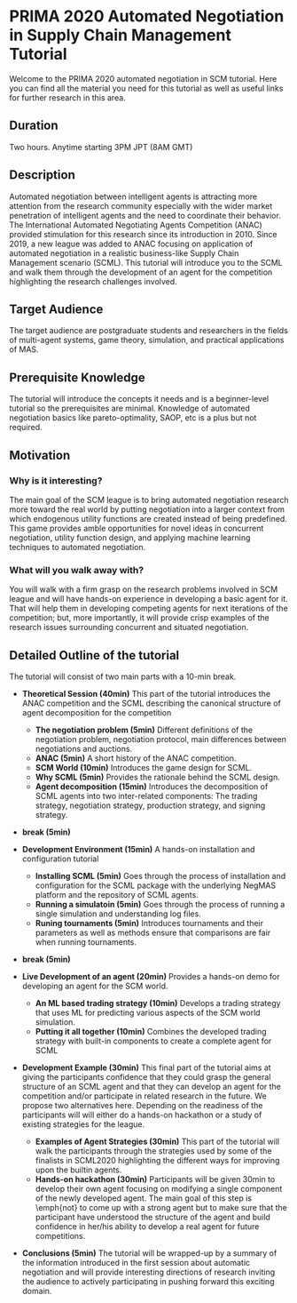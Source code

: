 # PRIMA 2020 Automated Negotiation in Supply Chain Management Tutorial

Welcome to the PRIMA 2020 automated negotiation in SCM tutorial. Here you can find all the 
material you need for this tutorial as well as useful links for further research in this area.

## Duration
Two hours. Anytime starting 3PM JPT (8AM GMT)

## Description
Automated negotiation between intelligent agents is
attracting more attention from the research community especially with the wider
market penetration of intelligent agents and the need to coordinate their
behavior. The International Automated Negotiating Agents Competition (ANAC)
provided stimulation for this research since its introduction in 2010.
Since 2019, a new league was added to ANAC focusing on application of
automated negotiation in a realistic business-like Supply Chain Management
scenario (SCML). This tutorial will introduce you to the SCML and
walk them through the development of an agent for the competition
highlighting the research challenges involved.

## Target Audience
The target audience are postgraduate students and
researchers in the fields of multi-agent systems, game theory, simulation, and
practical applications of MAS.

## Prerequisite Knowledge
The tutorial will introduce the concepts it
needs and is a beginner-level tutorial so the prerequisites are minimal.
Knowledge of automated negotiation basics like pareto-optimality, SAOP, etc
is a plus but not required.

## Motivation

### Why is it interesting?

The main goal of the SCM league
is to bring automated negotiation research more toward the real world by putting
negotiation into a larger context from which endogenous utility functions are
created instead of being predefined. This game provides amble opportunities for
novel ideas in concurrent negotiation, utility function design, and applying
machine learning techniques to automated negotiation.


### What will you walk away with?

You will walk with a firm grasp on the research problems involved in SCM league and will
have hands-on experience in developing a basic agent for it. That will help them
in developing competing agents for next iterations of the competition; but, more
importantly, it will provide crisp examples of the research issues surrounding
concurrent and situated negotiation.

## Detailed Outline of the tutorial

The tutorial will consist of two main parts with a $10$-min break.

* **Theoretical Session (40min)** This part of the tutorial introduces the
	ANAC competition and the SCML describing the canonical structure of
	agent decomposition for the competition

	* **The negotiation problem (5min)** Different definitions of the
		negotiation problem, negotiation protocol, main differences between
		negotiations and auctions.
	* **ANAC (5min)** A short history of the ANAC competition.
	* **SCM World (10min)** Introduces the game design for SCML.
	* **Why SCML (5min)** Provides the rationale behind the SCML design.
	* **Agent decomposition (15min)** Introduces the decomposition of
		SCML agents into two inter-related components: The trading
		strategy, negotiation strategy, production strategy, and
		signing strategy.
* **break (5min)**

* **Development Environment (15min)**
	A hands-on installation and configuration tutorial

	* **Installing SCML (5min)** Goes through the process of
		installation and configuration for the SCML package with
		the underlying NegMAS platform and the repository of SCML
		agents.
	* **Running a simulatoin (5min)** Goes through the process of
		running a single simulation and understanding log files.
	* **Runing tournaments (5min)** Introduces tournaments and
		their parameters as well as methods ensure that comparisons
		are fair when running tournaments.

* **break (5min)**
* **Live Development of an agent (20min)**
	Provides a hands-on demo for developing an agent for the SCM world.

	* **An ML based trading strategy (10min)** Develops a trading
		strategy that uses ML for predicting various aspects of the
		SCM world simulation.
	* **Putting it all together (10min)** Combines the developed
		trading strategy with built-in components to create a
		complete agent for SCML

* **Development Example (30min)** This final part of the tutorial aims at
	giving the participants confidence that they could grasp the general
	structure of an SCML agent and that they can develop an agent for the
	competition and/or participate in related research in the future. We
	propose two alternatives here. Depending on the readiness of the
	participants will will either do a hands-on hackathon or a study of
	existing strategies for the league.

	* **Examples of Agent Strategies (30min)** This part of the tutorial will
		walk the participants through the strategies used by some of the finalists
		in SCML2020 highlighting the different ways for improving upon the builtin
		agents.
	* **Hands-on hackathon (30min)**
		Participants will be
		given 30min to develop their own agent focusing on modifying a single
		component of the newly developed agent. The main goal of this step is
		\emph{not} to come up with a strong agent but to make sure that the
		participant have understood the structure of the agent and build
		confidence in her/his ability to develop a real agent for future
		competitions.

* **Conclusions (5min)** The tutorial will be wrapped-up by a summary of the
	information introduced in the first session about automatic negotiation and
	will provide interesting directions of research inviting the audience to
	actively participating in pushing forward this exciting domain.


